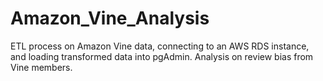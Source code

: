 # Amazon_Vine_Analysis
ETL process on Amazon Vine data, connecting to an AWS RDS instance, and loading transformed data into pgAdmin. Analysis on review bias from Vine members.
